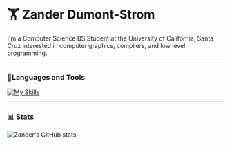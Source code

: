 # 🏋 Zander Dumont-Strom

I'm a Computer Science BS Student at the University of California, Santa Cruz interested in computer graphics, compilers, and low level programming. 

---

### 🧰Languages and Tools

[![My Skills](https://skillicons.dev/icons?i=html,css,js,py,c,cpp,linux,bash,git)](https://skillicons.dev)

---

### 📊 Stats

![Zander's GitHub stats](https://github-readme-stats.vercel.app/api?username=zdumonts&show_icons=true&theme=gruvbox)
